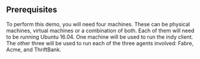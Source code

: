 ## Prerequisites

To perform this demo, you will need four machines. These can be physical machines, virtual machines or a combination of both. Each of them will need to be running Ubuntu 16.04. One machine will be used to run the indy client. The other three will be used to run each of the three agents involved: Fabre, Acme, and ThriftBank. 
